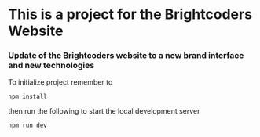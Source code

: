 # This is a project for the Brightcoders Website
### Update of the Brightcoders website to a new brand interface and new technologies

To initialize project remember to
```
npm install
```
then run the following to start the local development server
```
npm run dev
```